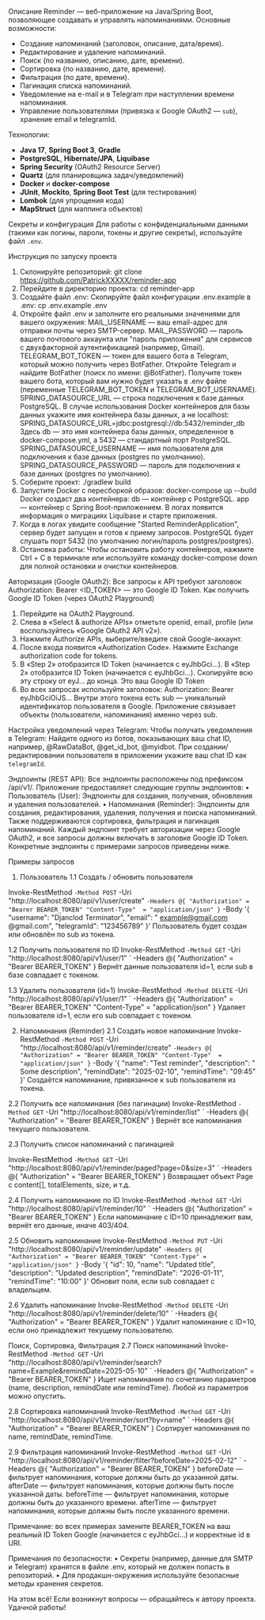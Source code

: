 Описание
Reminder — веб-приложение на Java/Spring Boot, позволяющее создавать и управлять напоминаниями.
Основные возможности:
- Создание напоминаний (заголовок, описание, дата/время).
- Редактирование и удаление напоминаний.
- Поиск (по названию, описанию, дате, времени).
- Сортировка (по названию, дате, времени).
- Фильтрация (по дате, времени).
- Пагинация списка напоминаний.
- Уведомление на e-mail и в Telegram при наступлении времени напоминания.
- Управление пользователями (привязка к Google OAuth2 — `sub`), хранение email и telegramId.

Технологии:
- **Java 17**, **Spring Boot 3**, **Gradle**
- **PostgreSQL**, **Hibernate/JPA**, **Liquibase**
- **Spring Security** (OAuth2 Resource Server)
- **Quartz** (для планировщика задач/уведомлений)
- **Docker** и **docker-compose**
- **JUnit**, **Mockito**, **Spring Boot Test** (для тестирования)
- **Lombok** (для упрощения кода)
- **MapStruct** (для маппинга объектов)

Секреты и конфигурация
Для работы с конфиденциальными данными (такими как логины, пароли, токены и другие секреты), используйте файл `.env`. 

Инструкция по запуску проекта
1. Склонируйте репозиторий: git clone https://github.com/PatrickXXXXX/reminder-app
2. Перейдите в директорию проекта: cd reminder-app
3. Создайте файл .env: 
Скопируйте файл конфигурации .env.example в .env:
cp .env.example .env
4. Откройте файл .env и заполните его реальными значениями для вашего окружения:
MAIL_USERNAME — ваш email-адрес для отправки почты через SMTP-сервер.
MAIL_PASSWORD — пароль вашего почтового аккаунта или "пароль приложения" для сервисов с двухфакторной аутентификацией (например, Gmail).
TELEGRAM_BOT_TOKEN — токен для вашего бота в Telegram, который можно получить через BotFather.
Откройте Telegram и найдите BotFather (поиск по имени: @BotFather).
Получите токен вашего бота, который вам нужно будет указать в .env файле
(переменные TELEGRAM_BOT_TOKEN и TELEGRAM_BOT_USERNAME).
SPRING_DATASOURCE_URL — строка подключения к базе данных PostgreSQL. 
В случае использования Docker контейнеров для базы данных укажите имя контейнера базы данных, а не localhost:
SPRING_DATASOURCE_URL=jdbc:postgresql://db:5432/reminder_db
Здесь db — это имя контейнера базы данных, определенное в docker-compose.yml, а 5432 — стандартный порт PostgreSQL.
SPRING_DATASOURCE_USERNAME — имя пользователя для подключения к базе данных (postgres по умолчанию).
SPRING_DATASOURCE_PASSWORD — пароль для подключения к базе данных (postgres по умолчанию).
5. Соберите проект: ./gradlew build
6. Запустите Docker с пересборкой образов:  docker-compose up --build
Docker создаст два контейнера:
db — контейнер с PostgreSQL.
app — контейнер с Spring Boot-приложением.
В логах появится информация о миграциях Liquibase и старте приложения.
7. Когда в логах увидите сообщение "Started ReminderApplication", сервер будет запущен и готов к приему запросов. 
PostgreSQL будет слушать порт 5432 (по умолчанию логин/пароль postgres/postgres).
8. Остановка работы:
Чтобы остановить работу контейнеров, нажмите Ctrl + C в терминале или используйте команду docker-compose down для полной остановки и очистки контейнеров.

Авторизация (Google OAuth2):
Все запросы к API требуют заголовок Authorization: Bearer <ID_TOKEN> — это Google ID Token.
Как получить Google ID Token (через OAuth2 Playground)
1.	Перейдите на OAuth2 Playground.
2.	Слева в «Select & authorize APIs» отметьте openid, email, profile (или воспользуйтесь «Google OAuth2 API v2»).
3.	Нажмите Authorize APIs, выберите/введите свой Google-аккаунт.
4.	После входа появится «Authorization Code». Нажмите Exchange authorization code for tokens.
5.	В «Step 2» отобразится ID Token (начинается с eyJhbGci...). В «Step 2» отобразится ID Token (начинается с eyJhbGci...). Скопируйте всю эту строку от eyJ... до конца. Это ваш Google ID Token
6.	Во всех запросах используйте заголовок: 
Authorization: Bearer eyJhbGciOiJS...
Внутри этого токена есть sub — уникальный идентификатор пользователя в Google. Приложение связывает объекты (пользователи, напоминания) именно через sub.

Настройка уведомлений через Telegram:
Чтобы получать уведомления в Telegram:
Найдите одного из ботов, показывающих ваш chat ID, например, @RawDataBot, @get_id_bot, @myidbot.
При создании/редактировании пользователя в приложении укажите ваш chat ID как `telegramId`.

Эндпоинты (REST API):
Все эндпоинты расположены под префиксом /api/v1/.
Приложение предоставляет следующие группы эндпоинтов:
•	Пользователь (User): Эндпоинты для создания, получения, обновления и удаления пользователей. 
•	Напоминания (Reminder): Эндпоинты для создания, редактирования, удаления, получения и поиска напоминаний. Также поддерживаются сортировка, фильтрация и пагинация напоминаний.
Каждый эндпоинт требует авторизации через Google OAuth2, и все запросы должны включать в заголовке Google ID Token.
Конкретные эндпоинты с примерами запросов приведены ниже.

Примеры запросов
1. Пользователь
 1.1 Создать / обновить пользователя

Invoke-RestMethod `
    -Method POST `
    -Uri "http://localhost:8080/api/v1/user/create" `
    -Headers @{
        "Authorization" = "Bearer BEARER_TOKEN"
        "Content-Type"  = "application/json"
    } `
    -Body '{
        "username": "Djanclod Terminator",
        "email": " example@gmail.com @gmail.com",
        "telegramId": "123456789"
    }'
Пользователь будет создан или обновлён по sub из токена.

1.2 Получить пользователя по ID
Invoke-RestMethod `
    -Method GET `
    -Uri "http://localhost:8080/api/v1/user/1" `
    -Headers @{
        "Authorization" = "Bearer BEARER_TOKEN"
    }
Вернёт данные пользователя id=1, если sub в базе совпадает с токеном.

1.3 Удалить пользователя (id=1)
Invoke-RestMethod `
    -Method DELETE `
    -Uri "http://localhost:8080/api/v1/user/1" `
    -Headers @{
        "Authorization" = "Bearer BEARER_TOKEN"
        "Content-Type"  = "application/json"
    }
Удаляет пользователя id=1, если его sub совпадает с токеном.

2. Напоминания (Reminder)
2.1 Создать новое напоминание
Invoke-RestMethod `
    -Method POST `
    -Uri "http://localhost:8080/api/v1/reminder/create" `
    -Headers @{
        "Authorization" = "Bearer BEARER_TOKEN"
        "Content-Type"  = "application/json"
    } `
    -Body '{
        "name": "Test reminder",
        "description": " Some description",
        "remindDate": "2025-02-10",
        "remindTime": "09:45"
    }'
Создаётся напоминание, привязанное к sub пользователя из токена.

2.2 Получить все напоминания (без пагинации)
Invoke-RestMethod `
    -Method GET `
    -Uri "http://localhost:8080/api/v1/reminder/list" `
    -Headers @{
        "Authorization" = "Bearer BEARER_TOKEN"
    } 
Вернёт все напоминания текущего пользователя.

2.3 Получить список напоминаний с пагинацией

Invoke-RestMethod `
    -Method GET `
    -Uri "http://localhost:8080/api/v1/reminder/paged?page=0&size=3" `
    -Headers @{
        "Authorization" = "Bearer BEARER_TOKEN"
    }
Возвращает объект Page с content[], totalElements, size, и т.д.

2.4 Получить напоминание по ID
Invoke-RestMethod `
    -Method GET `
    -Uri "http://localhost:8080/api/v1/reminder/10" `
    -Headers @{
        "Authorization" = "Bearer BEARER_TOKEN"
    } 
Если напоминание с ID=10 принадлежит вам, вернёт его данные, иначе 403/404.

2.5 Обновить напоминание
Invoke-RestMethod `
    -Method PUT `
    -Uri "http://localhost:8080/api/v1/reminder/update" `
    -Headers @{
        "Authorization" = "Bearer BEARER_TOKEN"
        "Content-Type" = "application/json"
    } `
    -Body '{
        "id": 10,
        "name": "Updated title",
        "description": "Updated description",
        "remindDate": "2026-01-11",
        "remindTime": "10:00"
    }' 
Обновит поля, если sub совпадает с владельцем.

2.6 Удалить напоминание
Invoke-RestMethod `
    -Method DELETE `
    -Uri "http://localhost:8080/api/v1/reminder/delete/10" `
    -Headers @{
        "Authorization" = "Bearer BEARER_TOKEN"
    } 
Удалит напоминание с ID=10, если оно принадлежит текущему пользователю.

Поиск, Сортировка, Фильтрация
2.7 Поиск напоминаний
Invoke-RestMethod `
    -Method GET `
    -Uri "http://localhost:8080/api/v1/reminder/search?name=Example&remindDate=2025-05-10" `
    -Headers @{
        "Authorization" = "Bearer BEARER_TOKEN"
    } 
Ищет напоминания по сочетанию параметров (name, description, remindDate или remindTime). Любой из параметров можно опустить.

2.8 Сортировка напоминаний
Invoke-RestMethod `
    -Method GET `
    -Uri "http://localhost:8080/api/v1/reminder/sort?by=name" `
    -Headers @{
        "Authorization" = "Bearer BEARER_TOKEN"
    }
Сортирует напоминания по name, remindDate, remindTime.

2.9 Фильтрация напоминаний
Invoke-RestMethod `
    -Method GET `
    -Uri "http://localhost:8080/api/v1/reminder/filter?beforeDate=2025-02-12" `
    -Headers @{
        "Authorization" = "Bearer BEARER_TOKEN"
    }
beforeDate — фильтрует напоминания, которые должны быть до указанной даты.
afterDate — фильтрует напоминания, которые должны быть после указанной даты.
beforeTime — фильтрует напоминания, которые должны быть до указанного времени.
afterTime — фильтрует напоминания, которые должны быть после указанного времени.

Примечание: во всех примерах замените BEARER_TOKEN на ваш реальный ID Token Google (начинается с eyJhbGci...) и корректные id в URI.

Примечания по безопасности:
•	Секреты (например, данные для SMTP и Telegram) хранятся в файле .env, который не должен попасть в репозиторий.
•	Для продакшн-окружения используйте безопасные методы хранения секретов.

На этом всё! Если возникнут вопросы — обращайтесь к автору проекта. Удачной работы!

